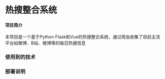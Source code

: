 # 热搜整合系统

#### 项目简介

本项目是一个基于Python Flask和Vue的热搜整合系统，通过爬虫收集了目前主流平台如微博、B站、微博等的每日热搜信息

### 使用到的技术



### 部署说明



